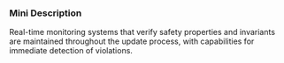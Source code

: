 ### Mini Description

Real-time monitoring systems that verify safety properties and invariants are maintained throughout the update process, with capabilities for immediate detection of violations.

